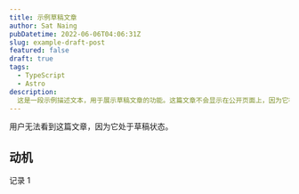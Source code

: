 ```yaml
---
title: 示例草稿文章
author: Sat Naing
pubDatetime: 2022-06-06T04:06:31Z
slug: example-draft-post
featured: false
draft: true
tags:
  - TypeScript
  - Astro
description:
  这是一段示例描述文本，用于展示草稿文章的功能。这篇文章不会显示在公开页面上，因为它被标记为草稿状态。
---
```


用户无法看到这篇文章，因为它处于草稿状态。

## 动机

记录 1
